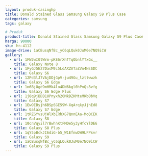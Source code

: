 ```yaml
---
layout: produk-casinghp
title: Donald Stained Glass Samsung Galaxy S9 Plus Case
categories: samsung
tags: galaxy

# Produk
product-title: Donald Stained Glass Samsung Galaxy S9 Plus Case
harga: 90000
sku: hn-4112
image-drive: 1aCBusqNfBc_yC6qLQuk0JuM0e7NQ9iCW
gallery:
  - url: 1FW2wI0tWrm-pKE6rXhTTqObnlYTxGx__
    title: Galaxy Note 8
  - url: 1FyGJ5EZ7DasM9c5LdAXZATaZVn4NsSDC
    title: Galaxy S6
  - url: 12Pd3lJ7VAjDDjGpV-ju49Gu_lzttwwzk
    title: Galaxy S6 Edge
  - url: 1n6BjOgd9mHMk4lo4DN6kgl0hPmQs8vfg
    title: Galaxy S6 Edge Plus
  - url: 1j8q9jBDB1UPnyxh20MkDZKMteMKb0bVq
    title: Galaxy S7
  - url: 1EwOEByjh6BSpSGE59W-XqArqkyJjhEd8
    title: Galaxy S7 Edge
  - url: 1tRZGYvsUjWlXbERhXG7QnnEAa-MoQCEK
    title: Galaxy S8
  - url: 10cnVqyil7rBwhhKtFMDe5y3yHfcYlDEG
    title: Galaxy S8 Plus
  - url: 1qY5pBckJI6diG-b5_W1EfnwDW9LFPsvr
    title: Galaxy S9
  - url: 1aCBusqNfBc_yC6qLQuk0JuM0e7NQ9iCW
    title: Galaxy S9 Plus
---
```

